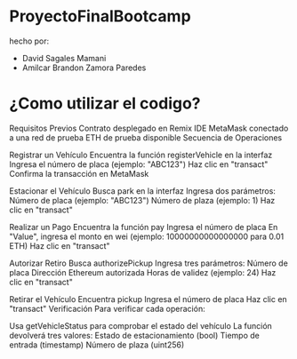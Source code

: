 # ProyectoFinalBootcamp
hecho por: 
- David Sagales Mamani 
- Amilcar Brandon Zamora Paredes

# ¿Como utilizar el codigo?
Requisitos Previos
Contrato desplegado en Remix IDE
MetaMask conectado a una red de prueba
ETH de prueba disponible
Secuencia de Operaciones

Registrar un Vehículo
Encuentra la función registerVehicle en la interfaz
Ingresa el número de placa (ejemplo: "ABC123")
Haz clic en "transact"
Confirma la transacción en MetaMask

Estacionar el Vehículo
Busca park en la interfaz
Ingresa dos parámetros:
Número de placa (ejemplo: "ABC123")
Número de plaza (ejemplo: 1)
Haz clic en "transact"

Realizar un Pago
Encuentra la función pay
Ingresa el número de placa
En "Value", ingresa el monto en wei (ejemplo: 10000000000000000 para 0.01 ETH)
Haz clic en "transact"

Autorizar Retiro
Busca authorizePickup
Ingresa tres parámetros:
Número de placa
Dirección Ethereum autorizada
Horas de validez (ejemplo: 24)
Haz clic en "transact"

Retirar el Vehículo
Encuentra pickup
Ingresa el número de placa
Haz clic en "transact"
Verificación
Para verificar cada operación:

Usa getVehicleStatus para comprobar el estado del vehículo
La función devolverá tres valores:
Estado de estacionamiento (bool)
Tiempo de entrada (timestamp)
Número de plaza (uint256)
